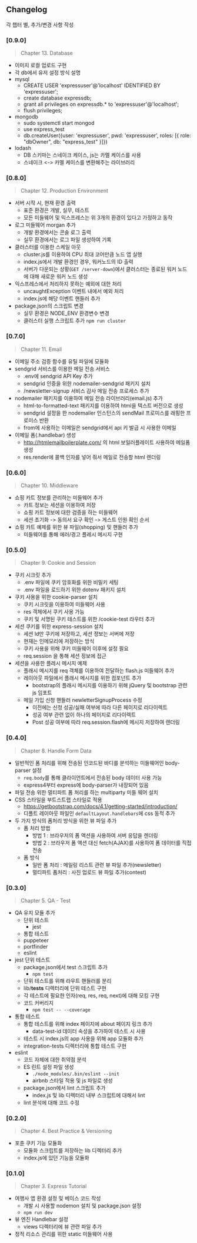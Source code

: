 ## Changelog

각 챕터 별, 추가/변경 사항 작성

### [0.9.0]

> Chapter 13. Database
- 이미지 로컬 업로드 구현
- 각 db에서 유저 설정 방식 설명
- mysql
  - CREATE USER 'expressuser'@'localhost' IDENTIFIED BY 'expressuser';
  - create database expressdb;
  - grant all privileges on expressdb.* to 'expressuser'@'localhost';
  - flush privileges;
- mongodb
  - sudo systemctl start mongod
  - use express_test
  - db.createUser({user: 'expressuser', pwd: 'expressuser',  roles: [{ role: "dbOwner", db: "express_test" }]})
- lodash
  - DB 스키마는 스네이크 케이스, js는 카멜 케이스를 사용
  - 스네이크 <-> 카멜 케이스를 변환해주는 라이브러리


### [0.8.0]

> Chapter 12. Production Environment

- 서버 시작 시, 현재 환경 출력
  - 표준 환경은 개발, 실무, 테스트
  - 모든 미들웨어 및 익스프레스는 위 3개의 환경이 있다고 가정하고 동작
- 로그 미들웨어 morgan 추가
  - 개발 환경에서는 콘솔 로그 출력
  - 실무 환경에서는 로그 파일 생성하여 기록
- 클러스터를 이용한 스케일 아웃
  - cluster.js를 이용하여 CPU 최대 코어만큼 노드 앱 실행
  - index.js에서 개발 환경인 경우, 워커노드의 ID 출력
  - 서버가 다운되는 상황(`GET /server-down`)에서 클러스터는 종료된 워커 노드에 대해 새로운 워커 노드 생성
- 익스프레스에서 처리하지 못하는 예외에 대한 처리
  - uncaughtException 이벤트 내에서 예외 처리
  - index.js에 해당 이벤트 핸들러 추가
- package.json의 스크립트 변경
  - 실무 환경은 NODE_ENV 환경변수 변경
  - 클러스터 실행 스크립트 추가 `npm run cluster`
  

### [0.7.0]

> Chapter 11. Email

- 이메일 주소 검증 함수를 유틸 파일에 모듈화
- sendgrid 서비스를 이용한 메일 전송 서비스
  - .env에 sendgrid API Key 추가
  - sendgrid 인증을 위한 nodemailer-sendgrid 패키지 설치
  - /newsletter-signup 서비스 감사 메일 전송 프로세스 추가
- nodemailer 패키지를 이용하여 메일 전송 라이브러리(email.js) 추가
  - html-to-formatted-text 패키지를 이용하여 html을 텍스트 버전으로 생성
  - sendgrid 설정을 한 nodemailer 인스턴스의 sendMail 프로미스를 래핑한 프로미스 반환
  - from에 사용하는 이메일은 sendgrid에서 api 키 발급 시 사용한 이메일
- 이메일 폼(.handlebar) 생성
  - http://htmlemailboilerplate.com/ 의 html 보일러플레이트 사용하여 메일폼 생성
  - res.render에 콜백 인자를 넣어 줘서 메일로 전송할 html 렌더링


### [0.6.0]

> Chapter 10. Middleware

- 쇼핑 카트 정보를 관리하는 미들웨어 추가
  - 카트 정보는 세션을 이용하여 저장
  - 쇼핑 카트 정보에 대한 검증을 하는 미들웨어
  - 세션 초기화 -> 동의서 요구 확인 -> 게스트 인원 확인 순서
- 쇼핑 카트 예제를 위한 뷰 파일(shopping) 및 핸들러 추가
  - 미들웨어를 통해 에러/경고 플레시 메시지 구현


### [0.5.0]

> Chapter 9. Cookie and Session

- 쿠키 시크릿 추가
  - .env 파일에 쿠키 암호화를 위한 비밀키 세팅
  - .env 파일을 로드하기 위한 dotenv 패키지 설치
- 쿠키 사용을 위한 cookie-parser 설치
  - 쿠키 시크릿을 이용하여 미들웨어 사용
  - res 객체에서 쿠키 사용 가능
  - 쿠키 및 서명된 쿠키 테스트를 위한 /cookie-test 라우터 추가
- 세션 쿠키를 위한 express-session 설치
  - 세션 Id만 쿠키에 저장하고, 세션 정보는 서버에 저장
  - 현재는 인메모리에 저장하는 방식
  - 쿠키 사용을 위해 쿠키 미들웨어 이후에 설정 필요
  - req.session 을 통해 세션 정보에 접근
- 세션을 사용한 플레시 메시지 예제
  - 플래시 메시지를 req 객체를 이용하여 전달하는 flash.js 미들웨어 추가
  - 레이아웃 파일에서 플래시 메시지를 위한 컴포넌트 추가
    - bootstrap의 플래시 메시지를 이용하기 위해 jQuery 및 bootstrap 관련 js 임포트
  - 메일 가입 신청 핸들러 newletterSignupProcess 수정
    - 이전에는 신청 성공/실패 여부에 따라 다른 페이지로 리다이렉트
    - 성공 여부 관련 없이 하나의 페이지로 리다이렉트
    - Post 성공 여부에 따라 req.session.flash에 메시지 저장하여 렌더링


### [0.4.0]

> Chapter 8. Handle Form Data

- 일반적인 폼 처리를 위해 전송된 인코드된 바디를 분석하는 미들웨어인 body-parser 설정
  - `req.body`를 통해 클라이언트에서 전송된 body 데이터 사용 가능
  - express4부터 express에 body-parser가 내장되어 있음
- 파일 전송 위한 멀티파트 폼 처리를 하는 multiparty 미들 웨어 설치
- CSS 스타일을 부트스트랩 스타일로 적용
  - https://getbootstrap.com/docs/4.1/getting-started/introduction/
  - 디폴트 레이아웃 파일인 `defaultLayout.handlebars`에 css 동적 추가
- 두 가지 방식의 폼처리 방식을 위한 뷰 파일 추가
  - 폼 처리 방법
    - 방법 1 : 브라우저의 폼 액션을 사용하여 서버 응답을 렌더링
    - 방법 2 : 브라우저 폼 액션 대신 fetch(AJAX)를 사용하여 폼 데이터를 직접 전송
  - 폼 방식 
    - 일반 폼 처리 : 메일링 리스트 관련 뷰 파일 추가(newsletter)
    - 멀티파트 폼처리 : 사진 업로드 뷰 파일 추가(contest)

  
### [0.3.0]

> Chapter 5. QA - Test

- QA 유지 모듈 추가
  - 단위 테스트
    - jest 
  - 통합 테스트
   - puppeteer
   - portfinder
  - eslint
- jest 단위 테스트
  - package.json에서 test 스크립트 추가
    - `npm test`
  - 단위 테스트를 위해 라우트 핸들러를 분리
  - lib/__tests__ 디렉터리에 단위 테스트 구현
  - 각 테스트에 필요한 인자(req, res, req, next)에 대해 모킹 구현
  - 코드 커버리지
    - `npm test -- --coverage`
- 통합 테스트
  - 통합 테스트를 위해 index 페이지에 about 페이지 링크 추가
    - data-test-id 데이터 속성을 추가하여 테스트 시 사용
  - 테스트 시 index.js의 app 사용을 위해 app 모듈화 추가
  - integration-tests 디렉터리에 통합 테스트 구현
- eslint
  - 코드 자체에 대한 취약점 분석
  - ES 린트 설정 파일 생성
    - `./node_modules/.bin/eslint --init`
    - airbnb 스타일 적용 및 js 파일로 생성
  - package.json에서 lint 스크립트 추가
    - index.js 및 lib 디렉터리 내부 스크립트에 대해서 lint
  - lint 분석에 대해 코드 수정

### [0.2.0]

> Chapter 4. Best Practice & Versioning

- 포츈 쿠키 기능 모듈화
  - 모듈화 스크립트를 저장하는 lib 디렉터리 추가
  - index.js에 있던 기능을 모듈화

### [0.1.0]

> Chapter 3. Express Tutorial

- 여행사 앱 환경 설정 및 베이스 코드 작성
  - 개발 시 사용할 nodemon 설치 및 package.json 설정
  - `npm run dev`
- 뷰 엔진 Handlebar 설정
  - views 디렉터리에 뷰 관련 파일 추가
- 정적 리소스 관리를 위한 static 미들웨어 사용
